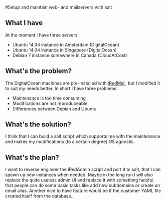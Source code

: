 #Setup and maintain web- and mailservers with salt

## What I have
At the moment I have three servers:

* Ubuntu 14.04 instance in Amsterdam (DigitalOcean)
* Ubuntu 14.04 instance in Singapore (DigitalOcean)
* Debian 7 instance somewhere in Canada (CloudAtCost)

## What's the problem?

The DigitalOcean machines are pre-installed with [iRedMail](http://www.iredmail.org/), 
but I modified it to suit my needs better. In short I have three  problems: 

* Maintenance is too time consuming
* Modifications are not reproduceable
* Differences between Debian and Ubuntu

## What's the solution?

I think that I can build a salt script which supports me with the maintenance 
and makes my modifications (to a certain degree) OS agnostic. 

## What's the plan?

I want to reverse engineer the iRedAdmin script and port it to salt, that I can spawn up new instances when needed. 
Maybe in the long run I will also replace the quite useless admin UI and replace it with something helpful, that people can
do some basic tasks like add new subdomains or create an email alias. Another nice to have feature would be if the customer YAML
file created itself from the database...